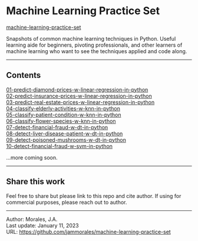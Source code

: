# Machine Learning Practice Set  
[machine-learning-practice-set](https://github.com/jammorales/machine-learning-practice-set)  
  
Snapshots of common machine learning techniques in Python. Useful learning aide for beginners, pivoting professionals, and other learners of machine learning who want to see the techniques applied and code along.  

---

## Contents

[01-predict-diamond-prices-w-linear-regression-in-python](https://github.com/jammorales/machine-learning-practice-set/tree/main/01-predict-diamond-prices-w-linear-regression-in-python)  
[02-predict-insurance-prices-w-linear-regression-in-python](https://github.com/jammorales/machine-learning-practice-set/tree/main/02-predict-insurance-prices-w-linear-regression-in-python)   
[03-predict-real-estate-prices-w-linear-regression-in-python](https://github.com/jammorales/machine-learning-practice-set/tree/main/02-predict-real-estate-prices-w-linear-regression-in-python)  
[04-classify-elderly-activities-w-knn-in-python](https://github.com/jammorales/machine-learning-practice-set/tree/main/04-classify-elderly-activities-w-knn-in-python)  
[05-classify-patient-condition-w-knn-in-python](https://github.com/jammorales/machine-learning-practice-set/tree/main/05-classify-patient-condition-w-knn-in-python)  
[06-classify-flower-species-w-knn-in-python](https://github.com/jammorales/machine-learning-practice-set/tree/main/06-classify-flower-species-w-knn-in-python)  
[07-detect-financial-fraud-w-dt-in-python](https://github.com/jammorales/machine-learning-practice-set/tree/main/07-detect-financial-fraud-w-dt-in-python)  
[08-detect-liver-disease-patient-w-dt-in-python](https://github.com/jammorales/machine-learning-practice-set/tree/main/08-detect-liver-disease-patient-w-dt-in-python)  
[09-detect-poisoned-mushrooms-w-dt-in-python](https://github.com/jammorales/machine-learning-practice-set/tree/main/09-detect-poisoned-mushrooms-w-dt-in-python)  
[10-detect-financial-fraud-w-svm-in-python](https://github.com/jammorales/machine-learning-practice-set/tree/main/10-detect-financial-fraud-w-svm-in-python)  

...more coming soon.

---
## Share this work
Feel free to share but please link to this repo and cite author. If using for commercial purposes, please reach out to author.

---
Author: Morales, J.A.  
Last update: January 11, 2023  
URL: https://github.com/jammorales/machine-learning-practice-set
